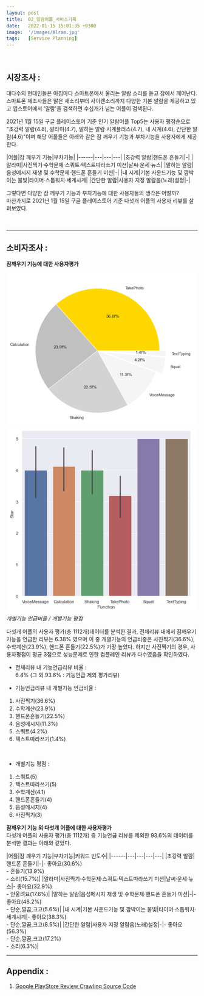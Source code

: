 ```yaml
---
layout: post
title:  02_알람어플_서비스기획
date:   2022-01-15 15:01:35 +0300
image:  '/images/Alram.jpg'
tags:   [Service Planning]
---
```

<br/>

## 시장조사 : <br/>
대다수의 현대인들은 아침마다 스마트폰에서 울리는 알람 소리를 듣고 잠에서 깨어난다. <br/>
스마트폰 제조사들은 맑은 새소리부터 사이렌소리까지 다양한 기본 알람을 제공하고 있고 앱스토어에서 '알람'을 검색하면 수십개가 넘는 어플이 검색된다. <br/>

2021년 1월 15일 구글 플레이스토어 기준 인기 알람어플 Top5는 사용자 평점순으로 "초강력 알람(4.8), 알라미(4.7), 말하는 알람 시계플러스(4.7), 내 시계(4.6), 간단한 알람(4.6)"이며 해당 어플들은 아래와 같은 잠 깨우기 기능과 부차기능을 사용자에게 제공한다.<br/>


|어플|잠 깨우기 기능|부차기능|
|------|---|---|---|
|초강력 알람|핸드폰 흔들기|-|
|알라미|사진찍기·수학문제·스쿼트·텍스트따라쓰기 미션|날씨·운세·뉴스|
|말하는 알람|음성메시지 재생 및 수학문제·핸드폰 흔들기 미션|-|
|내 시계|기본 사운드기능 및 깜박이는 불빛|타이머·스톱워치·세계시계|
|간단한 알람|사용자 지정 알람음(노래)설정|-|


그렇다면 다양한 잠 깨우기 기능과 부차기능에 대한 사용자들의 생각은 어떨까?<br/>
마찬가지로 2021년 1월 15일 구글 플레이스토어 기준 다섯개 어플의 사용자 리뷰를 살펴보았다.<br/><br/><br/>

___
 
## 소비자조사 : <br/>

**잠깨우기 기능에 대한 사용자평가**<br/>

<div class="gallery-box">
  <div class="gallery">
    <img src="/images/Posting/AlramApp/02.png" alt="Project">
    <img src="/images/Posting/AlramApp/01.png" alt="Project">
  </div>
  <em>개별기능 언급비율 / 개별기능 평점</em>
</div>

다섯개 어플의 사용자 평가(총 1112개)데이터를 분석한 결과,
전체리뷰 내에서 잠깨우기 기능을 언급한 리뷰는 6.38% 였으며 이 중 개별기능의 언급비중은 사진찍기(36.6%), 수학계산(23.9%), 핸드폰 흔들기(22.5%)가 가장 높았다. 하지만 사진찍기의 경우, 사용자평점이 평균 3점으로 성능문제로 인한 컴플레인 리뷰가 다수였음을 확인하였다.

* 전체리뷰 내 기능언급리뷰 비율 : <br/>
6.4% (그 외 93.6% : 기능언급 제외 평가리뷰)<br/>

* 기능언급리뷰 내 개별기능 언급비율 : <br/>
1. 사진찍기(36.6%)<br/>
2. 수학계산(23.9%)<br/>
3. 핸드폰흔들기(22.5%)<br/>
4. 음성메시지(11.3%)<br/>
5. 스쿼트(4.2%)<br/>
6. 텍스트따라쓰기(1.4%) <br/>
<br/>

* 개별기능 평점 : <br/>
1. 스쿼트(5)<br/>
2. 텍스트따라쓰기(5)<br/>
3. 수학계산(4.1)<br/>
4. 핸드폰흔들기(4)<br/>
5. 음성메시지(4)<br/>
6. 사진찍기(3)<br/>


**잠깨우기 기능 외 다섯개 어플에 대한 사용자평가**<br/>
다섯개 어플의 사용자 평가(총 1112개) 중 기능언급 리뷰를 제외한 93.6%의 데이터를 분석한 결과는 아래와 같았다.

|어플|잠 깨우기 기능|부차기능|키워드 빈도수|
|------|---|---|---|---|
|초강력 알람|핸드폰 흔들기|-|- 좋아요(30.6%)<br/>- 흔들기(13.9%)<br/> - 소리(15.7%)|
|알라미|사진찍기·수학문제·스쿼트·텍스트따라쓰기 미션|날씨·운세·뉴스|- 좋아요(32.9%)<br/>- 안울려요(17.6%)|
|말하는 알람|음성메시지 재생 및 수학문제·핸드폰 흔들기 미션|-|- 좋아요(48.2%)<br/>- 단순,깔끔,크고(5.6%)|
|내 시계|기본 사운드기능 및 깜박이는 불빛|타이머·스톱워치·세계시계|- 좋아요(38.3%)<br/>- 단순,깔끔,크고(8.5%)|
|간단한 알람|사용자 지정 알람음(노래)설정|-|- 좋아요(56.3%)<br/>- 단순,깔끔,크고(17.2%)<br/>- 소리(6.3%)|



<!--사진찍기, 수학계산, 핸드폰 흔들기의 언급비중이 가장 높은데, 이 중 사진찍기는 평점이 4점 이하니까 제외 즉 수학계산과 핸드폰 흔들기가 가장 좋다는 것 (일단 이거 relicate)

기능언급 제외 나머지 90%이상의 데이터에서 Needs뽑아내기
사용자들은 ~~하다 라고 정의(어떤 기능을 좋아하고, 어떤 ~를 좋아한다)

따라서 일단 replicate하고 추가기능도 제공하는 어플을 만들거임

그리고 그 다음 포스팅에서 서비스 설계도그리고
그 다음 포스팅에서는 UI UX논문다루고
그 다음 포스팅에서는 UI UX Design 올리고
그 다음에 개발ㄴ!-->

___

## Appendix : <br/>
1. [Google PlayStore Review Crawling Source Code](https://hongdaye71.github.io/blog/crawling)

